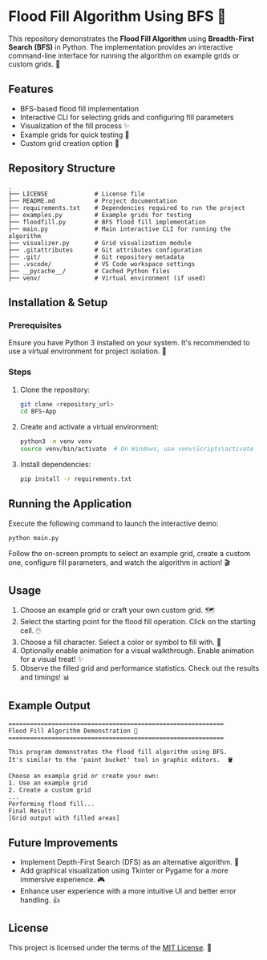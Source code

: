 # Flood Fill Algorithm Using BFS 🎨

This repository demonstrates the **Flood Fill Algorithm** using **Breadth-First Search (BFS)** in Python.  The implementation provides an interactive command-line interface for running the algorithm on example grids or custom grids. 🚀

## Features
- BFS-based flood fill implementation
- Interactive CLI for selecting grids and configuring fill parameters
- Visualization of the fill process ✨
- Example grids for quick testing 🧪
- Custom grid creation option 📝

## Repository Structure
```
.
├── LICENSE             # License file
├── README.md           # Project documentation
├── requirements.txt    # Dependencies required to run the project
├── examples.py         # Example grids for testing
├── floodfill.py        # BFS flood fill implementation
├── main.py             # Main interactive CLI for running the algorithm
├── visualizer.py       # Grid visualization module
├── .gitattributes      # Git attributes configuration
├── .git/               # Git repository metadata
├── .vscode/            # VS Code workspace settings
├── __pycache__/        # Cached Python files
├── venv/               # Virtual environment (if used)
```

## Installation & Setup
### Prerequisites
Ensure you have Python 3 installed on your system.  It's recommended to use a virtual environment for project isolation. 🐍

### Steps
1. Clone the repository:
   ```bash
   git clone <repository_url>
   cd BFS-App
   ```
2. Create and activate a virtual environment:
   ```bash
   python3 -m venv venv
   source venv/bin/activate  # On Windows, use venv\Scripts\activate
   ```
3. Install dependencies:
   ```bash
   pip install -r requirements.txt
   ```

## Running the Application
Execute the following command to launch the interactive demo:
```bash
python main.py
```

Follow the on-screen prompts to select an example grid, create a custom one, configure fill parameters, and watch the algorithm in action! 🎬

## Usage
1. Choose an example grid or craft your own custom grid. 🗺️
2. Select the starting point for the flood fill operation.  Click on the starting cell. 🖱️
3. Choose a fill character.  Select a color or symbol to fill with.  🎨
4. Optionally enable animation for a visual walkthrough.  Enable animation for a visual treat! ✨
5. Observe the filled grid and performance statistics.  Check out the results and timings! 📊

## Example Output
```
============================================================
Flood Fill Algorithm Demonstration 🚀
============================================================

This program demonstrates the flood fill algorithm using BFS.
It's similar to the 'paint bucket' tool in graphic editors.  🪣

Choose an example grid or create your own:
1. Use an example grid
2. Create a custom grid
...
Performing flood fill...
Final Result:
[Grid output with filled areas]
```

## Future Improvements
- Implement Depth-First Search (DFS) as an alternative algorithm. 🔄
- Add graphical visualization using Tkinter or Pygame for a more immersive experience.  🎮
- Enhance user experience with a more intuitive UI and better error handling.  👍

## License
This project is licensed under the terms of the [MIT License](LICENSE).  📜